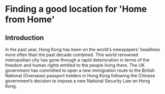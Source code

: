 # Finding a good location for 'Home from Home'
## Introduction
In the past year, Hong Kong has been on the world's newspapers' headlines more often than the past decade combined. This world renowned metropolitan city has gone through a rapid deterioration in terms of the freedom and human rights entitled to the people living there. The UK government has committed to open a new immigration route to the British National (Overseas) passport holders in Hong Kong following the Chinese government’s decision to impose a new National Security Law on Hong Kong.
